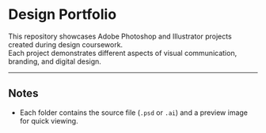 # Design Portfolio

This repository showcases Adobe Photoshop and Illustrator projects created during design coursework.  
Each project demonstrates different aspects of visual communication, branding, and digital design.  

---

## Notes
- Each folder contains the source file (`.psd` or `.ai`) and a preview image for quick viewing.  
